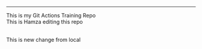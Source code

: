 ---
This is my Git Actions Training Repo
<br>
This is Hamza editing this repo

<br>
This is new change from local